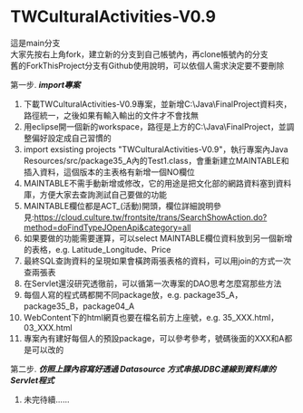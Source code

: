 # TWCulturalActivities-V0.9
  
這是main分支      
大家先按右上角fork，建立新的分支到自己帳號內，再clone帳號內的分支  
舊的ForkThisProject分支有Github使用說明，可以依個人需求決定要不要刪除
  
  
第一步. ***import專案***  
   
1. 下載TWCulturalActivities-V0.9專案，並新增C:\Java\FinalProject資料夾，路徑統一，之後如果有輸入輸出的文件才不會找無
2. 用eclipse開一個新的workspace，路徑是上方的C:\Java\FinalProject，並調整偏好設定成自己習慣的
3. import exsisting projects "TWCulturalActivities-V0.9"，執行專案內Java Resources/src/package35_A內的Test1.class，會重新建立MAINTABLE和插入資料，這個版本的主表格有新增一個NO欄位
4. MAINTABLE不需手動新增或修改，它的用途是把文化部的網路資料塞到資料庫，方便大家去查詢測試自己要做的功能
5. MAINTABLE欄位都是ACT_(活動)開頭，欄位詳細說明參見:https://cloud.culture.tw/frontsite/trans/SearchShowAction.do?method=doFindTypeJOpenApi&category=all
6. 如果要做的功能需要運算，可以select MAINTABLE欄位資料放到另一個新增的表格，e.g. Latitude_Longitude、Price
7. 最終SQL查詢資料的呈現如果會橫跨兩張表格的資料，可以用join的方式一次查兩張表
8. 在Servlet還沒研究透徹前，可以循第一次專案的DAO思考怎麼寫那些方法
9. 每個人寫的程式碼都開不同package放，e.g. package35_A，package35_B，package04_A
10. ＷebContent下的html網頁也要在檔名前方上座號，e.g. 35_XXX.html，03_XXX.html
11. 專案內有建好每個人的預設package，可以參考參考，號碼後面的XXX和A都是可以改的
  
  
第二步. ***仿照上課內容寫好透過 Datasource 方式串接JDBC連線到資料庫的Servlet程式***  

1. 未完待續......
  
  
